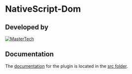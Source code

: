 # NativeScript-Dom


## Developed by
[![MasterTech](https://plugins.nativescript.rocks/i/mtns.png)](https://plugins.nativescript.rocks/mastertech-nstudio)


## Documentation
The [documentation](src/README.md) for the plugin is located in the [src folder](src).
